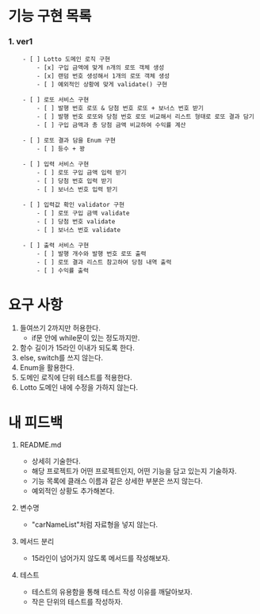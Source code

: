 # 기능 구현 목록
### 1. ver1
        - [ ] Lotto 도메인 로직 구현
            - [x] 구입 금액에 맞게 n개의 로또 객체 생성
            - [x] 랜덤 번호 생성해서 1개의 로또 객체 생성
            - [ ] 예외적인 상황에 맞게 validate() 구현

        - [ ] 로또 서비스 구현
            - [ ] 발행 번호 로또 & 당첨 번호 로또 + 보너스 번호 받기
            - [ ] 발행 번호 로또와 당첨 번호 로또 비교해서 리스트 형태로 로또 결과 담기
            - [ ] 구입 금액과 총 당첨 금액 비교하여 수익률 계산 

        - [ ] 로또 결과 담을 Enum 구현
            - [ ] 등수 + 꽝

        - [ ] 입력 서비스 구현
            - [ ] 로또 구입 금액 입력 받기
            - [ ] 당첨 번호 입력 받기
            - [ ] 보너스 번호 입력 받기

        - [ ] 입력값 확인 validator 구현
            - [ ] 로또 구입 금액 validate
            - [ ] 당첨 번호 validate
            - [ ] 보너스 번호 validate

        - [ ] 출력 서비스 구현
            - [ ] 발행 개수와 발행 번호 로또 출력
            - [ ] 로또 결과 리스트 참고하여 당첨 내역 출력
            - [ ] 수익률 출력



# 요구 사항
1. 들여쓰기 2까지만 허용한다. 
    - if문 안에 while문이 있는 정도까지만.
2. 함수 길이가 15라인 이내가 되도록 한다.
3. else, switch를 쓰지 않는다.
4. Enum을 활용한다.
5. 도메인 로직에 단위 테스트를 적용한다.
6. Lotto 도메인 내에 수정을 가하지 않는다.



# 내 피드백
1. README.md
   - 상세히 기술한다.
   - 해당 프로젝트가 어떤 프로젝트인지, 어떤 기능을 담고 있는지 기술하자.
   - 기능 목록에 클래스 이름과 같은 상세한 부분은 쓰지 않는다.
   - 예외적인 상황도 추가해본다.

2. 변수명
   - "carNameList"처럼 자료형을 넣지 않는다.

3. 메서드 분리
   - 15라인이 넘어가지 않도록 메서드를 작성해보자.

4. 테스트
   - 테스트의 유용함을 통해 테스트 작성 이유를 깨달아보자.
   - 작은 단위의 테스트를 작성하자.